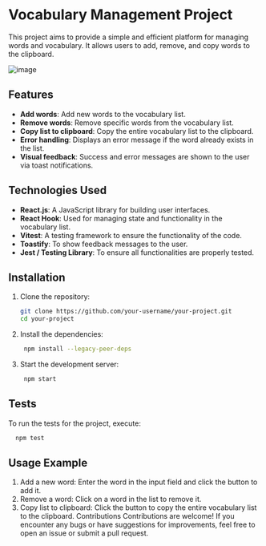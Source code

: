 # Vocabulary Management Project

This project aims to provide a simple and efficient platform for managing words and vocabulary. It allows users to add, remove, and copy words to the clipboard.


![image](https://github.com/user-attachments/assets/832f96e9-5de9-451c-a00a-d37253bbfdd6)


## Features

- **Add words**: Add new words to the vocabulary list.
- **Remove words**: Remove specific words from the vocabulary list.
- **Copy list to clipboard**: Copy the entire vocabulary list to the clipboard.
- **Error handling**: Displays an error message if the word already exists in the list.
- **Visual feedback**: Success and error messages are shown to the user via toast notifications.

## Technologies Used

- **React.js**: A JavaScript library for building user interfaces.
- **React Hook**: Used for managing state and functionality in the vocabulary list.
- **Vitest**: A testing framework to ensure the functionality of the code.
- **Toastify**: To show feedback messages to the user.
- **Jest / Testing Library**: To ensure all functionalities are properly tested.

## Installation

1. Clone the repository:

   ```bash
   git clone https://github.com/your-username/your-project.git
   cd your-project

2. Install the dependencies:

   ```bash
    npm install --legacy-peer-deps

3. Start the development server:

   ```bash
    npm start

## Tests
To run the tests for the project, execute:

  ```bash
    npm test
````

## Usage Example
1. Add a new word:
Enter the word in the input field and click the button to add it.
2. Remove a word:
Click on a word in the list to remove it.
3. Copy list to clipboard:
Click the button to copy the entire vocabulary list to the clipboard.
Contributions
Contributions are welcome! If you encounter any bugs or have suggestions for improvements, feel free to open an issue or submit a pull request.

